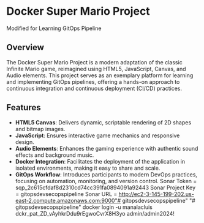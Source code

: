 # Docker Super Mario Project
Modified for Learning GitOps Pipeline

## Overview
The Docker Super Mario Project is a modern adaptation of the classic Infinite Mario game, reimagined using HTML5, JavaScript, Canvas, and Audio elements. This project serves as an exemplary platform for learning and implementing GitOps pipelines, offering a hands-on approach to continuous integration and continuous deployment (CI/CD) practices.

## Features
- **HTML5 Canvas**: Delivers dynamic, scriptable rendering of 2D shapes and bitmap images.
- **JavaScript**: Ensures interactive game mechanics and responsive design.
- **Audio Elements**: Enhances the gaming experience with authentic sound effects and background music.
- **Docker Integration**: Facilitates the deployment of the application in isolated environments, making it easy to share and scale.
- **GitOps Workflow**: Introduces participants to modern DevOps practices, focusing on automation, monitoring, and version control.
Sonar Token = sqp_2c615cfdaf8d2310cd74cc391fa0894091a92443
Sonar Project Key = gitopsdevsecopspipeline
Sonar URL = http://ec2-3-145-199-202.us-east-2.compute.amazonaws.com:9000"# gitopsdevsecopspipeline" 
"# gitopsdevsecopspipeline" 
docker login -u manalacluis
dckr_pat_ZD_vAyhkrDdu9rEgwoCvrX8H3yo
admin/admin2024!